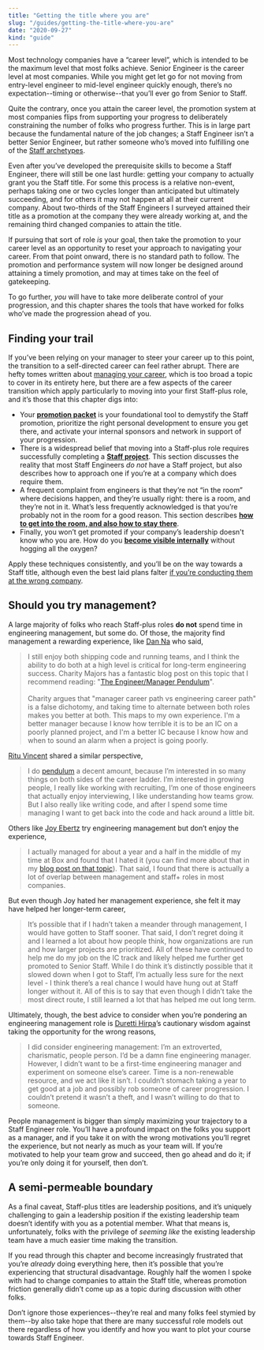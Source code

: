 ```yaml
---
title: "Getting the title where you are"
slug: "/guides/getting-the-title-where-you-are"
date: "2020-09-27"
kind: "guide"
---
```


Most technology companies have a “career level”, which is intended to be the maximum level that most folks achieve. Senior Engineer is the career level at most companies. While you might get let go for not moving from entry-level engineer to mid-level engineer quickly enough, there’s no expectation--timing or otherwise--that you’ll ever go from Senior to Staff.

Quite the contrary, once you attain the career level, the promotion system at most companies flips from supporting your progress to deliberately constraining the number of folks who progress further. This is in large part because the fundamental nature of the job changes; a Staff Engineer isn’t a better Senior Engineer, but rather someone who’s moved into fulfilling one of the [Staff archetypes](https://staffeng.com/guides/staff-archetypes).

Even after you’ve developed the prerequisite skills to become a Staff Engineer, there will still be one last hurdle: getting your company to actually grant you the Staff title. For some this process is a relative non-event, perhaps taking one or two cycles longer than anticipated but ultimately succeeding, and for others it may not happen at all at their current company. About two-thirds of the Staff Engineers I surveyed attained their title as a promotion at the company they were already working at, and the remaining third changed companies to attain the title.

If pursuing that sort of role _is_ your goal, then take the promotion to your career level as an opportunity to reset your approach to navigating your career. From that point onward, there is no standard path to follow. The promotion and performance system will now longer be designed around attaining a timely promotion, and may at times take on the feel of gatekeeping.

To go further, _you_ will have to take more deliberate control of your progression, and this chapter shares the tools that have worked for folks who’ve made the progression ahead of you.

## Finding your trail

If you’ve been relying on your manager to steer your career up to this point, the transition to a self-directed career can feel rather abrupt. There are hefty tomes written about [managing your career](https://www.learninpublic.org/), which is too broad a topic to cover in its entirety here, but there are a few aspects of the career transition which apply particularly to moving into your first Staff-plus role, and it’s those that this chapter digs into:



*   Your **[promotion packet](https://staffeng.com/guides/promo-packets)** is your foundational tool to demystify the Staff promotion, prioritize the right personal development to ensure you get there, and activate your internal sponsors and network in support of your progression.
*   There is a widespread belief that moving into a Staff-plus role requires successfully completing a **[Staff project](https://staffeng.com/guides/staff-projects)**. This section discusses the reality that most Staff Engineers _do not_ have a Staff project, but also describes how to approach one if you’re at a company which does require them.
*   A frequent complaint from engineers is that they’re not “in the room” where decisions happen, and they’re usually right: there is a room, and they’re not in it. What’s less frequently acknowledged is that you’re probably not in the room for a good reason. This section describes **[how to get into the room, and also how to stay there](https://staffeng.com/guides/getting-in-the-room)**.
*   Finally, you won’t get promoted if your company’s leadership doesn't know who you are. How do you **[become visible internally](https://staffeng.com/guides/being-visible)** without hogging all the oxygen?

Apply these techniques consistently, and you’ll be on the way towards a Staff title, although even the best laid plans falter [if you’re conducting them at the wrong company](https://staffeng.com/guides/deciding-to-switch).

## Should you try management?

A large majority of folks who reach Staff-plus roles **do not** spend time in engineering management, but some do. Of those, the majority find management a rewarding experience, like [Dan Na](https://staffeng.com/stories/dan-na) who said,

> I still enjoy both shipping code and running teams, and I think the ability to do both at a high level is critical for long-term engineering success. Charity Majors has a fantastic blog post on this topic that I recommend reading: "[The Engineer/Manager Pendulum](https://charity.wtf/2017/05/11/the-engineer-manager-pendulum/)".  \
> \
> Charity argues that "manager career path vs engineering career path" is a false dichotomy, and taking time to alternate between both roles makes you better at both. This maps to my own experience. I'm a better manager because I know how terrible it is to be an IC on a poorly planned project, and I'm a better IC because I know how and when to sound an alarm when a project is going poorly.

[Ritu Vincent](https://staffeng.com/stories/ritu-vincent) shared a similar perspective,

> I do [pendulum](https://charity.wtf/2017/05/11/the-engineer-manager-pendulum/) a decent amount, because I’m interested in so many things on both sides of the career ladder. I’m interested in growing people, I really like working with recruiting, I’m one of those engineers that actually enjoy interviewing, I like understanding how teams grow. But I also really like writing code, and after I spend some time managing I want to get back into the code and hack around a little bit.

Others like [Joy Ebertz](https://staffeng.com/stories/joy-ebertz) try engineering management but don’t enjoy the experience,

> I actually managed for about a year and a half in the middle of my time at Box and found that I hated it (you can find more about that in my [blog post on that topic](https://code.likeagirl.io/why-i-left-management-the-engineering-technical-track-vs-management-track-abef5b1d914d)). That said, I found that there is actually a lot of overlap between management and staff+ roles in most companies.

But even though Joy hated her management experience, she felt it may have helped her longer-term career,

> It’s possible that if I hadn’t taken a meander through management, I would have gotten to Staff sooner. That said, I don’t regret doing it and I learned a lot about how people think, how organizations are run and how larger projects are prioritized. All of these have continued to help me do my job on the IC track and likely helped me further get promoted to Senior Staff. While I do think it’s distinctly possible that it slowed down when I got to Staff, I’m actually less sure for the next level - I think there’s a real chance I would have hung out at Staff longer without it. All of this is to say that even though I didn’t take the most direct route, I still learned a lot that has helped me out long term.

Ultimately, though, the best advice to consider when you’re pondering an engineering management role is [Duretti Hirpa](https://staffeng.com/stories/duretti-hirpa)’s cautionary wisdom against taking the opportunity for the wrong reasons,

> I did consider engineering management: I’m an extroverted, charismatic, people person. I’d be a damn fine engineering manager. However, I didn’t want to be a first-time engineering manager and experiment on someone else’s career. Time is a non-renewable resource, and we act like it isn’t. I couldn’t stomach taking a year to get good at a job and possibly rob someone of career progression. I couldn’t pretend it wasn’t a theft, and I wasn’t willing to do that to someone.

People management is bigger than simply maximizing your trajectory to a Staff Engineer role. You’ll have a profound impact on the folks you support as a manager, and if you take it on with the wrong motivations you’ll regret the experience, but not nearly as much as your team will. If you’re motivated to help your team grow and succeed, then go ahead and do it; if you’re only doing it for yourself, then don’t.

## A semi-permeable boundary

As a final caveat, Staff-plus titles are leadership positions, and it’s uniquely challenging to gain a leadership position if the existing leadership team doesn’t identify with you as a potential member. What that means is, unfortunately, folks with the privilege of _seeming_ _like_ the existing leadership team have a much easier time making the transition.

If you read through this chapter and become increasingly frustrated that you’re _already_ doing everything here, then it’s possible that you’re experiencing that structural disadvantage. Roughly half the women I spoke with had to change companies to attain the Staff title, whereas promotion friction generally didn’t come up as a topic during discussion with other folks.

Don’t ignore those experiences--they’re real and many folks feel stymied by them--by also take hope that there are many successful role models out there regardless of how you identify and how you want to plot your course towards Staff Engineer.